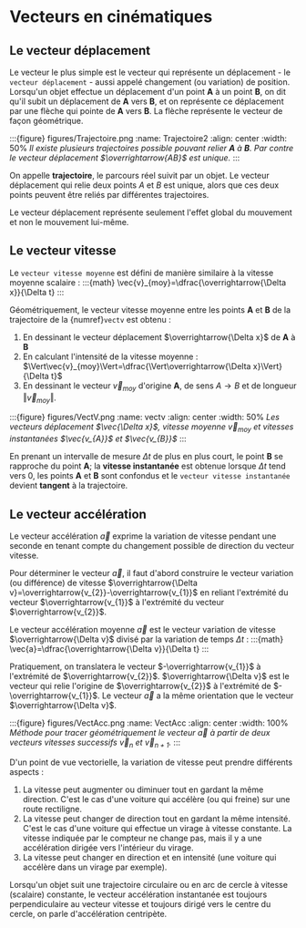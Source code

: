 # Vecteurs en cinématiques
## Le vecteur déplacement

Le vecteur le plus simple est le vecteur qui représente un déplacement - le `vecteur déplacement` - aussi appelé changement (ou variation) de position. Lorsqu'un objet effectue un déplacement d'un point **A** à un point **B**, on dit qu'il subit un déplacement de **A** vers **B**, et on représente ce déplacement par une flèche qui pointe de **A** vers **B**. La flèche représente le vecteur de façon géométrique.

:::{figure} figures/Trajectoire.png
:name: Trajectoire2
:align: center
:width: 50%
*Il existe plusieurs trajectoires possible pouvant relier **A** à **B**. Par contre le vecteur déplacement $\overrightarrow{AB}$ est unique.*
:::

On appelle **trajectoire**, le parcours réel suivit par un objet. Le vecteur déplacement qui relie deux points *A* et *B* est unique, alors que ces deux points peuvent être reliés par différentes trajectoires.

Le vecteur déplacement représente seulement l'effet global du mouvement et non le mouvement lui-même.

## Le vecteur vitesse

Le `vecteur vitesse moyenne` est défini de manière similaire à la vitesse moyenne scalaire :
:::{math}
\vec{v}_{moy}=\dfrac{\overrightarrow{\Delta x}}{\Delta t}
:::

Géométriquement, le vecteur vitesse moyenne entre les points **A** et **B** de la trajectoire de la {numref}`vectv` est
obtenu :
1. En dessinant le vecteur déplacement $\overrightarrow{\Delta x}$ de **A** à **B**
2. En calculant l'intensité de la vitesse moyenne : $\Vert\vec{v}_{moy}\Vert=\dfrac{\Vert\overrightarrow{\Delta x}\Vert}{\Delta t}$
3. En dessinant le vecteur $\vec{v}_{moy}$ d'origine **A**, de sens $A\rightarrow B$ et de longueur $\Vert\vec{v}_{moy}\Vert$.

:::{figure} figures/VectV.png
:name: vectv
:align: center
:width: 50%
*Les vecteurs déplacement $\vec{\Delta x}$, vitesse moyenne $\vec{v}_{moy}$ et vitesses instantanées $\vec{v_{A}}$ et $\vec{v_{B}}$*
:::

En prenant un intervalle de mesure $\Delta t$ de plus en plus court, le point **B** se rapproche du point **A**; la **vitesse instantanée** est obtenue lorsque $\Delta t$ tend vers $0$, les points **A** et **B** sont confondus et le `vecteur vitesse instantanée` devient **tangent** à la trajectoire.

## Le vecteur accélération

Le vecteur accélération $\vec{a}$ exprime la variation de vitesse pendant une seconde en tenant compte du changement possible de
direction du vecteur vitesse.

Pour déterminer le vecteur $\vec{a}$, il faut d'abord construire le vecteur variation (ou différence) de vitesse $\overrightarrow{\Delta v}=\overrightarrow{v_{2}}-\overrightarrow{v_{1}}$ en reliant l'extrémité du vecteur $\overrightarrow{v_{1}}$ à l'extrémité du vecteur $\overrightarrow{v_{2}}$.

Le vecteur accélération moyenne $\vec{a}$ est le vecteur variation de vitesse $\overrightarrow{\Delta v}$ divisé par la variation de temps $\Delta t$ :
:::{math}
\vec{a}=\dfrac{\overrightarrow{\Delta v}}{\Delta t}
:::

Pratiquement, on translatera le vecteur $-\overrightarrow{v_{1}}$ à l'extrémité de  $\overrightarrow{v_{2}}$. $\overrightarrow{\Delta v}$ est le vecteur qui relie l'origine de $\overrightarrow{v_{2}}$ à l'extrémité de $-\overrightarrow{v_{1}}$. Le vecteur $\vec{a}$ a la même orientation que le vecteur $\overrightarrow{\Delta v}$.

:::{figure} figures/VectAcc.png
:name: VectAcc
:align: center
:width: 100%
*Méthode pour tracer géométriquement le vecteur $\vec{a}$ à partir de deux vecteurs vitesses successifs $\vec{v}_{n}$ et $\vec{v}_{n+1}$.*
:::

D'un point de vue vectorielle, la variation de vitesse peut prendre différents aspects :

1.  La vitesse peut augmenter ou diminuer tout en gardant la même direction. C'est le cas d'une voiture qui accélère (ou qui freine) sur une route rectiligne.
2.  La vitesse peut changer de direction tout en gardant la même intensité. C'est le cas d'une voiture qui effectue un virage à vitesse constante. La vitesse indiquée par le compteur ne change pas, mais il y a une accélération dirigée vers l'intérieur du virage.
3.  La vitesse peut changer en direction et en intensité (une voiture qui accélère dans un virage par exemple).

Lorsqu'un objet suit une trajectoire circulaire ou en arc de cercle à vitesse (scalaire) constante, le vecteur accélération instantanée est toujours perpendiculaire au vecteur vitesse et toujours dirigé vers le centre du cercle, on parle d'accélération centripète.

